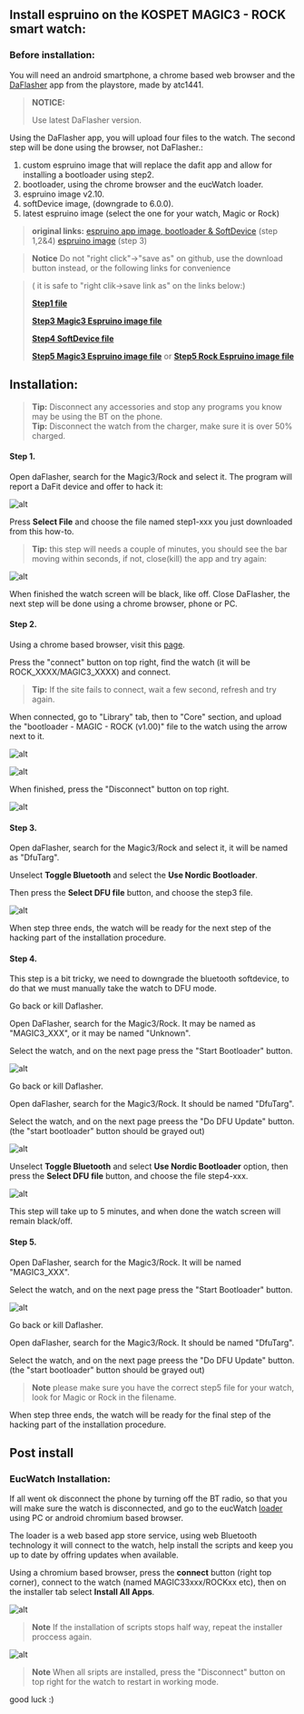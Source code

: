
## Install espruino on the KOSPET MAGIC3 - ROCK smart watch:

### Before installation:
You will need an android smartphone, a chrome based web browser and the [DaFlasher](https://play.google.com/store/apps/details?id=com.atcnetz.paatc.patc&hl=el&gl=US) app from the playstore, made by atc1441.

>**NOTICE:** 
>
> Use latest DaFlasher version.

Using the DaFlasher app, you will upload four files to the watch. The second step will be done using the browser, not DaFlasher.:

1. custom espruino image that will replace the dafit app and allow for installing a bootloader using step2.
2. bootloader, using the chrome browser and the eucWatch loader.
3. espruino image v2.10.
4. softDevice image, (downgrade to 6.0.0).
5. latest espruino image (select the one for your watch, Magic or Rock)
> 
>  **original links:**
> [espruino app image, bootloader & SoftDevice](https://github.com/fanoush/ds-d6/tree/master/espruino/DFU/Magic3) (step 1,2&4)
> [espruino image](https://github.com/jeffmer/WatchApps/tree/master/firmware) (step 3)

> 
> **Notice** Do not "right click"->"save as" on github, use the download button instead, or the following links for convenience 

> ( it is safe to "right clik->save link as" on the links below:)
>
> [**Step1 file**](https://github.com/enaon/eucWatch/raw/main/tools/hackme2/step1_espruino_2v10.102_magic3-dafit.bin)
> 
> [**Step3 Magic3 Espruino image file**](https://github.com/enaon/eucWatch/raw/main/tools/hackme2/step3_espruino_2v10.364_magic3.zip)
>
> [**Step4 SoftDevice file**](https://github.com/enaon/eucWatch/raw/main/tools/hackme2/step4_S140-6.0.0-magic3.zip)
>
> [**Step5 Magic3 Espruino image file**](https://github.com/enaon/eucWatch/raw/main/tools/hackme2/step5-espruino_2v14_eucWatch_Magic3.zip)   or   [**Step5 Rock Espruino image file**](https://github.com/enaon/eucWatch/raw/main/tools/hackme2/step5-espruino_2v14_eucWatch_Rock.zip)


## Installation:

> **Tip:** Disconnect any accessories and stop any programs you know may be using the BT on the phone.  
> **Tip:** Disconnect the watch from the charger, make sure it is over 50% charged.

 
#### Step 1.

Open daFlasher, search for the Magic3/Rock and select it. The program will report a DaFit device and offer to hack it:

![alt](https://github.com/enaon/eucWatch/blob/main/tools/hackme2/images/1.png?raw=true )

Press **Select File** and choose the file named step1-xxx you just downloaded from this how-to.

> **Tip:** this step will needs a couple of minutes, you should see the bar moving within seconds, if not, close(kill) the app and try again:

![alt](https://github.com/enaon/eucWatch/blob/main/tools/hackme2/images/1.3.png?raw=true)
 
When finished the watch screen will be black, like off. 
Close DaFlasher, the next step will be done using a chrome browser, phone or PC.

#### Step 2.

Using a chrome based browser, visit this [page](https://enaon.github.io/eucWatch/magic-testing). 

Press the "connect" button on top right, find the watch (it will be ROCK_XXXX/MAGIC3_XXXX) and connect.

> **Tip:** If the site fails to connect, wait a few second, refresh and try again. 

When connected, go to "Library" tab, then to "Core" section, and upload the "bootloader - MAGIC - ROCK (v1.00)" file to the watch using the arrow next to it. 

![alt](https://github.com/enaon/eucWatch/blob/main/tools/hackme2/images/2.png?raw=true )

![alt](https://github.com/enaon/eucWatch/blob/main/tools/hackme2/images/2.1.png?raw=true)

When finished, press the "Disconnect" button on top right. 

![alt](https://github.com/enaon/eucWatch/blob/main/tools/hackme2/images/2.2.png?raw=true)


#### Step 3.

Open daFlasher, search for the Magic3/Rock and select it, it will be named as "DfuTarg". 

Unselect **Toggle Bluetooth** and select the **Use Nordic Bootloader**.

Then press the **Select DFU file** button, and choose the step3 file.

![alt](https://github.com/enaon/eucWatch/blob/main/tools/hackme2/images/3.png?raw=true)

When step three ends, the watch will be ready for the next step of the hacking part of the installation procedure. 


#### Step 4.

This step is a bit tricky, we need to downgrade the bluetooth softdevice, to do that we must manually take the watch to DFU mode.  

Go back or kill Daflasher. 

Open DaFlasher, search for the Magic3/Rock. It may be named as "MAGIC3_XXX", or it may be named "Unknown". 

Select the watch, and on the next page press the "Start Bootloader" button.

![alt](https://github.com/enaon/eucWatch/blob/main/tools/hackme2/images/4.png?raw=true)

Go back or kill Daflasher. 

Open daFlasher, search for the Magic3/Rock. It should be named "DfuTarg". 

Select the watch, and on the next page preess the "Do DFU Update" button. (the "start bootloader" button should be grayed out)

![alt](https://github.com/enaon/eucWatch/blob/main/tools/hackme2/images/4.1.png?raw=true)

Unselect **Toggle Bluetooth** and select **Use Nordic Bootloader** option, then press the **Select DFU file** button, and choose the file step4-xxx. 

![alt](https://github.com/enaon/eucWatch/blob/main/tools/hackme2/images/4.2.png?raw=true)

This step will take up to 5 minutes, and when done the watch screen will remain black/off. 

#### Step 5.

Open DaFlasher, search for the Magic3/Rock. It will be named "MAGIC3_XXX". 

Select the watch, and on the next page press the "Start Bootloader" button.

![alt](https://github.com/enaon/eucWatch/blob/main/tools/hackme2/images/4.png?raw=true)

Go back or kill Daflasher. 

Open daFlasher, search for the Magic3/Rock. It should be named "DfuTarg". 

Select the watch, and on the next page preess the "Do DFU Update" button. (the "start bootloader" button should be grayed out)



>**Note** please make sure you have the correct step5 file for your watch, look for Magic or Rock in the filename.

When step three ends, the watch will be ready for the final step of the hacking part of the installation procedure. 


## Post install
### EucWatch Installation:


If all went ok disconnect the phone by turning off the BT radio, so that you will make sure the watch is disconnected, and go to the eucWatch [loader](https://enaon.github.io/eucWatch/magic-testing) using PC or android chromium based browser. 

The loader is a web based app store service, using web Bluetooth technology it will connect to the watch, help install the scripts and keep you up to date by offring updates when available.

Using a chromium based browser, press the **connect** button (right top corner), connect to the watch (named MAGIC33xxx/ROCKxx etc), then on the installer tab select **Install All Apps**. 

![alt](https://github.com/enaon/eucWatch/blob/main/tools/hackme2/images/5.png?raw=true)


>**Note** If the installation of scripts stops half way, repeat the installer proccess again.

![alt](https://github.com/enaon/eucWatch/blob/main/tools/hackme2/images/5.3.png?raw=true)

>**Note** When all sripts are installed, press the "Disconnect" button on top right for the watch to restart in working mode.

good luck :)

